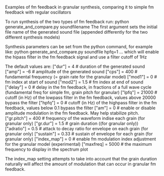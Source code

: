Examples of fm feedback in granular synthesis, comparing it to simple fm feedback with regular oscillators

To run synthesis of the two types of fm feedback run:
python generate_and_compare.py soundfilename
The first argument sets the initial file name of the generated sound file (appended differently for the two different synthesis models)

Synthesis parameters can be set from the python command, for example like:
python generate_and_compare.py soundfile hpfq=1
... which will enable the hipass filter in the fm feedback signal and use a filter cutoff of 1Hz

The default values are:
["dur"] = 4 # duration of the generated sound
["amp"] = -6 # amplitude of the generated sound
["cps"] = 400 # fundamental frequency (= grain rate for the granular model)
["mod1"] = 0 # fm index at start of sound
["mod2"] = 1.5 # fm index at end of sound
["delay"] = 0 # delay in the fm feedback, in fractions of a full wave cycle (fundamental freq for simple fm, grain pitch for granular) 
["lpfq"] = 21000 # cutoff (in Hz) of the lowpass filter in the fm feedback, values above 20000 bypass the filter
["hpfq"] = 0 # cutoff (in Hz) of the highpass filter in the fm feedback, values below 0.1 bypass the filter
["am"] = 0 # enable or disable amplitude modulation in the fm feedback. May help stabilize pitch.
["gr.pitch"] = 400 # frequency of the waveform indise each grain (for granular only)
["gr.dur"] = 1.5 # grain duration ((for granular only))
["adratio"] = 0.5 # attack to decay ratio for envelope on each grain (for granular only)
["sustain"] = 0.33 # sustain of envelope for each grain (for granular only)
["index_map"] = 0 # enable fm modulation index adjustment for the granular model (experimental)
["maxfreq] = 5000 # the maximum frequency to display in the spectrum plot

The index_map setting attempts to take into account that the grain duration naturally will affect the amount of modulation that can occur in granular fm feedback. 


